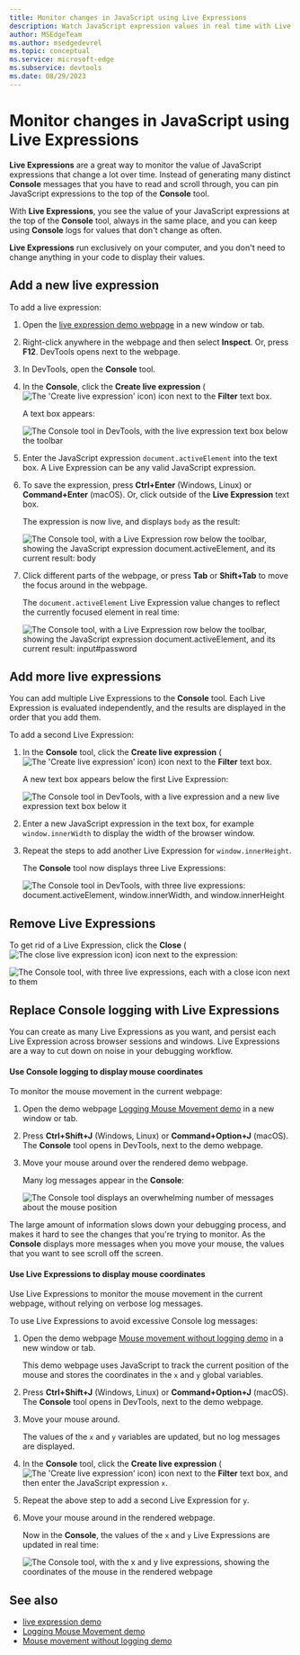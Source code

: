 ```yaml
---
title: Monitor changes in JavaScript using Live Expressions
description: Watch JavaScript expression values in real time with Live Expressions.  If you find yourself typing the same JavaScript expressions into the Console tool repeatedly, try Live Expressions instead.
author: MSEdgeTeam
ms.author: msedgedevrel
ms.topic: conceptual
ms.service: microsoft-edge
ms.subservice: devtools
ms.date: 08/29/2023
---
```

# Monitor changes in JavaScript using Live Expressions

**Live Expressions** are a great way to monitor the value of JavaScript expressions that change a lot over time.  Instead of generating many distinct **Console** messages that you have to read and scroll through, you can pin JavaScript expressions to the top of the **Console** tool.

With **Live Expressions**, you see the value of your JavaScript expressions at the top of the **Console** tool, always in the same place, and you can keep using **Console** logs for values that don't change as often.

**Live Expressions** run exclusively on your computer, and you don't need to change anything in your code to display their values.


<!-- ====================================================================== -->
## Add a new live expression

To add a live expression:

1. Open the [live expression demo webpage](https://microsoftedge.github.io/Demos/devtools-console/live-expressions.html) in a new window or tab.

1. Right-click anywhere in the webpage and then select **Inspect**.  Or, press **F12**.  DevTools opens next to the webpage.

1. In DevTools, open the **Console** tool.

1. In the **Console**, click the **Create live expression** (![The 'Create live expression' icon](./live-expressions-images/live-expression-icon.png)) icon next to the **Filter** text box.

   A text box appears:

   ![The Console tool in DevTools, with the live expression text box below the toolbar](./live-expressions-images/empty-expression.png)

1. Enter the JavaScript expression `document.activeElement` into the text box.  A Live Expression can be any valid JavaScript expression.

1. To save the expression, press **Ctrl+Enter** (Windows, Linux) or **Command+Enter** (macOS).  Or, click outside of the **Live Expression** text box.

   The expression is now live, and displays `body` as the result:

   ![The Console tool, with a Live Expression row below the toolbar, showing the JavaScript expression document.activeElement, and its current result: body](./live-expressions-images/body-active-element.png)

1. Click different parts of the webpage, or press **Tab** or **Shift+Tab** to move the focus around in the webpage.

   The `document.activeElement` Live Expression value changes to reflect the currently focused element in real time:

   ![The Console tool, with a Live Expression row below the toolbar, showing the JavaScript expression document.activeElement, and its current result: input#password](./live-expressions-images/input-active-element.png)


<!-- ====================================================================== -->
## Add more live expressions

You can add multiple Live Expressions to the **Console** tool.  Each Live Expression is evaluated independently, and the results are displayed in the order that you add them.

To add a second Live Expression:

1. In the **Console** tool, click the **Create live expression** (![The 'Create live expression' icon](./live-expressions-images/live-expression-icon.png)) icon next to the **Filter** text box.

   A new text box appears below the first Live Expression:

   ![The Console tool in DevTools, with a live expression and a new live expression text box below it](./live-expressions-images/second-empty-expression.png)

1. Enter a new JavaScript expression in the text box, for example `window.innerWidth` to display the width of the browser window.

1. Repeat the steps to add another Live Expression for `window.innerHeight`.

   The **Console** tool now displays three Live Expressions:

   ![The Console tool in DevTools, with three live expressions: document.activeElement, window.innerWidth, and window.innerHeight](./live-expressions-images/three-expressions.png)


<!-- ====================================================================== -->
## Remove Live Expressions

To get rid of a Live Expression, click the **Close** (![The close live expression icon](./live-expressions-images/close-icon.png)) icon next to the expression:

![The Console tool, with three live expressions, each with a close icon next to them](./live-expressions-images/remove-live-expression.png)


<!-- ====================================================================== -->
## Replace Console logging with Live Expressions

You can create as many Live Expressions as you want, and persist each Live Expression across browser sessions and windows.  Live Expressions are a way to cut down on noise in your debugging workflow.


<!-- ------------------------------ -->
#### Use Console logging to display mouse coordinates

To monitor the mouse movement in the current webpage:

1. Open the demo webpage [Logging Mouse Movement demo](https://microsoftedge.github.io/Demos/devtools-console/mousemove.html) in a new window or tab.

1. Press **Ctrl+Shift+J** (Windows, Linux) or **Command+Option+J** (macOS).  The **Console** tool opens in DevTools, next to the demo webpage.

1. Move your mouse around over the rendered demo webpage.

   Many log messages appear in the **Console**:

   ![The Console tool displays an overwhelming number of messages about the mouse position](./live-expressions-images/mouse-position-logs.png)

The large amount of information slows down your debugging process, and makes it hard to see the changes that you're trying to monitor.  As the **Console** displays more messages when you move your mouse, the values that you want to see scroll off the screen.


<!-- ------------------------------ -->
#### Use Live Expressions to display mouse coordinates

Use Live Expressions to monitor the mouse movement in the current webpage, without relying on verbose log messages.

To use Live Expressions to avoid excessive Console log messages:

1. Open the demo webpage [Mouse movement without logging demo](https://microsoftedge.github.io/Demos/devtools-console/mousemove-no-log.html) in a new window or tab.

   This demo webpage uses JavaScript to track the current position of the mouse and stores the coordinates in the `x` and `y` global variables.

1. Press **Ctrl+Shift+J** (Windows, Linux) or **Command+Option+J** (macOS).  The **Console** tool opens in DevTools, next to the demo webpage.

1. Move your mouse around.
   
   The values of the `x` and `y` variables are updated, but no log messages are displayed.

1. In the **Console** tool, click the **Create live expression** (![The 'Create live expression' icon](./live-expressions-images/live-expression-icon.png)) icon next to the **Filter** text box, and then enter the JavaScript expression `x`.

1. Repeat the above step to add a second Live Expression for `y`.

1. Move your mouse around in the rendered webpage.

   Now in the **Console**, the values of the `x` and `y` Live Expressions are updated in real time:

   ![The Console tool, with the x and y live expressions, showing the coordinates of the mouse in the rendered webpage](./live-expressions-images/x-and-y.png)


<!-- ====================================================================== -->
## See also

* [live expression demo](https://microsoftedge.github.io/Demos/devtools-console/live-expressions.html)
* [Logging Mouse Movement demo](https://microsoftedge.github.io/Demos/devtools-console/mousemove.html)
* [Mouse movement without logging demo](https://microsoftedge.github.io/Demos/devtools-console/mousemove-no-log.html)
